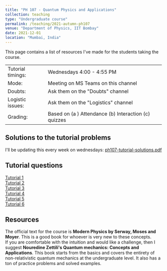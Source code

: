 ```yaml
---
title: "PH 107 - Quantum Physics and Applications"
collection: teaching
type: "Undergraduate course"
permalink: /teaching/2021-autumn-ph107
venue: "Department of Physics, IIT Bombay"
date: 2021-12-01
location: "Mumbai, India"
---
```


This page contains a list of resources I've made for the students taking the course.  

<!--more-->
<style>
    th {
        display: none;
    }
</style>

|   |   |
|---|---  |
|Tutorial timings:|Wednesdays 4:00 - 4:55 PM|
|Mode:|Meeting on MS Teams on this channel|
|Doubts:|Ask them on the "Doubts" channel|
|Logistic issues:|Ask them on the "Logistics" channel|
|Grading:|Based on (a ) Attendance (b) Interaction (c) quizzes|

## Solutions to the tutorial problems

I'll be updating this every week on wednesdays: [ph107-tutorial-solutions.pdf](../files/ph107-tutorial-solutions.pdf)  

## Tutorial questions
[Tutorial 1](../files/2021-PH107-Tutorial01)  
[Tutorial 2](../files/2021-PH107-Tutorial02)  
[Tutorial 3](../files/2021-PH107-Tutorial03)  
[Tutorial 4](../files/2021-PH107-Tutorial04)  
[Tutorial 5](../files/2021-PH107-Tutorial05)  
[Tutorial 6](../files/2021-PH107-Tutorial06)  

## Resources

The official text for the course is **Modern Physics by Serway, Moses and Moyer**. This is a good book for whoever is very new to these concepts.  
If you are comfortable with the intuition and would like a challenge, then I suggest **Nouredine Zettili's Quantum mechanics: Concepts and Applications**. This book starts from the basics and covers the entirety of non-relativistic quantum mechanics at the undergraduate level. It also has a ton of practice problems and solved examples.
